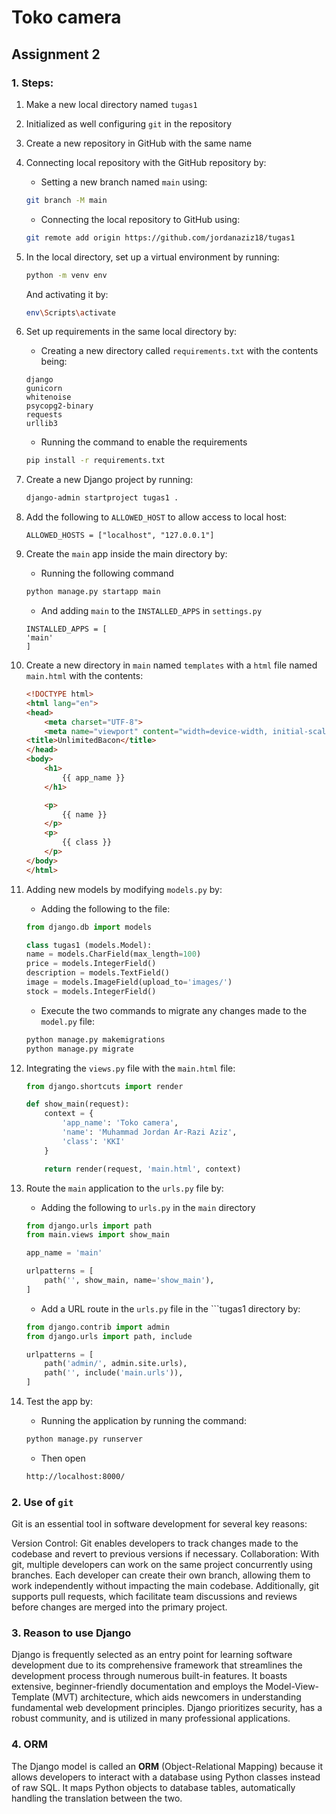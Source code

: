 # Toko camera


## Assignment 2 

### 1. Steps: 
1. Make a new local directory named ```tugas1```
2. Initialized as well configuring ```git``` in the repository
3. Create a new repository in GitHub with the same name
4. Connecting local repository with the GitHub repository by:
   - Setting a new branch named ```main``` using:

    ```bash
    git branch -M main
    ```
   - Connecting the local repository to GitHub using:

    ```bash
    git remote add origin https://github.com/jordanaziz18/tugas1
    ```
5. In the local directory, set up a virtual environment by running:

    ```bash
    python -m venv env
    ```
   And activating it by:

    ```bash
    env\Scripts\activate
    ```
6. Set up requirements in the same local directory by:
   - Creating a new directory called ```requirements.txt``` with the contents being: 

    ```
    django
    gunicorn
    whitenoise
    psycopg2-binary
    requests
    urllib3
    ```
   - Running the command to enable the requirements

   ```bash
   pip install -r requirements.txt
   ```
7. Create a new Django project by running:
    ```bash
    django-admin startproject tugas1 .
    ```
8. Add the following to ```ALLOWED_HOST``` to allow access to local host:
    
    ```
    ALLOWED_HOSTS = ["localhost", "127.0.0.1"]
    ```
9. Create the ```main``` app inside the main directory by:
    - Running the following command

    ```bash
    python manage.py startapp main
    ```
    - And adding ```main``` to the ```INSTALLED_APPS``` in ```settings.py```

    ```
    INSTALLED_APPS = [
    'main'
    ]
    ```
10. Create a new directory in ```main``` named ```templates``` with a ```html``` file named ```main.html``` with the contents:

    ```html
    <!DOCTYPE html>
    <html lang="en">
    <head>
        <meta charset="UTF-8">
        <meta name="viewport" content="width=device-width, initial-scale=1.0">
    <title>UnlimitedBacon</title>
    </head>
    <body>
        <h1>
            {{ app_name }}
        </h1>

        <p>
            {{ name }}
        </p>
        <p>
            {{ class }}
        </p>
    </body>
    </html>
    ```
11. Adding new models by modifying ```models.py``` by:
    - Adding the following to the file:

    ```python
    from django.db import models

    class tugas1 (models.Model):
    name = models.CharField(max_length=100)
    price = models.IntegerField()
    description = models.TextField()
    image = models.ImageField(upload_to='images/')
    stock = models.IntegerField()
    ```
    - Execute the two commands to migrate any changes made to the ```model.py``` file:

    ```bash
    python manage.py makemigrations
    python manage.py migrate
    ```
12. Integrating the ```views.py``` file with the ```main.html``` file:
    
    ```python
    from django.shortcuts import render

    def show_main(request):
        context = {
            'app_name': 'Toko camera',
            'name': 'Muhammad Jordan Ar-Razi Aziz',
            'class': 'KKI'
        }

        return render(request, 'main.html', context)
    ```
13. Route the ```main``` application to the ```urls.py``` file by:
    - Adding the following to ```urls.py``` in the ```main``` directory

    ```python
    from django.urls import path
    from main.views import show_main

    app_name = 'main'

    urlpatterns = [
        path('', show_main, name='show_main'),
    ]
    ```
    - Add a URL route in the ```urls.py``` file in the ```tugas1 directory by:
    
    ```python
    from django.contrib import admin
    from django.urls import path, include

    urlpatterns = [
        path('admin/', admin.site.urls),
        path('', include('main.urls')),
    ]
    ```
14. Test the app by:
    - Running the application by running the command:
    
    ```bash
    python manage.py runserver
    ```
    - Then open 
    
    ```bash
    http://localhost:8000/
    ```



### 2. Use of ```git```
Git is an essential tool in software development for several key reasons:

Version Control: Git enables developers to track changes made to the codebase and revert to previous versions if necessary.
Collaboration: With git, multiple developers can work on the same project concurrently using branches. Each developer can create their own branch, allowing them to work independently without impacting the main codebase. Additionally, git supports pull requests, which facilitate team discussions and reviews before changes are merged into the primary project.

### 3. Reason to use Django
Django is frequently selected as an entry point for learning software development due to its comprehensive framework that streamlines the development process through numerous built-in features. It boasts extensive, beginner-friendly documentation and employs the Model-View-Template (MVT) architecture, which aids newcomers in understanding fundamental web development principles. Django prioritizes security, has a robust community, and is utilized in many professional applications.

### 4. ORM
The Django model is called an **ORM** (Object-Relational Mapping) because it allows developers to interact with a database using Python classes instead of raw SQL. It maps Python objects to database tables, automatically handling the translation between the two.
